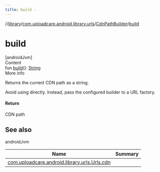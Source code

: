 ```yaml
---
title: build -
---
```

//[library](../../index.md)/[com.uploadcare.android.library.urls](../index.md)/[CdnPathBuilder](index.md)/[build](build.md)



# build  
[androidJvm]  
Content  
fun [build](build.md)(): [String](https://kotlinlang.org/api/latest/jvm/stdlib/kotlin/-string/index.html)  
More info  


Returns the current CDN path as a string.



Avoid using directly. Instead, pass the configured builder to a URL factory.



#### Return  


CDN path



## See also  
  
androidJvm  
  
|  Name|  Summary| 
|---|---|
| <a name="com.uploadcare.android.library.urls/CdnPathBuilder/build/#/PointingToDeclaration/"></a>[com.uploadcare.android.library.urls.Urls.cdn](../-urls/-companion/cdn.md)| <a name="com.uploadcare.android.library.urls/CdnPathBuilder/build/#/PointingToDeclaration/"></a>
  
  



